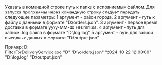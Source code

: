 Указать в командной строке путь к папке с исполниемым файлом.
Для запуска программы через командную строку следует передать следующие параметры:
1 аргумент - район города.
2 аргумент - путь к файлу с данными в формате "D:\orders.json".
3 аргумент - первое время доставки в формате yyyy-MM-dd HH:mm:ss.
4 аргумент - путь для записи .log файла в формате "D:\log.log".
5 аргумент - путь для записи выходных данных в формате "D:\output.json".

Пример:
D:\
FilterForDeliveryService.exe "D" "D:\orders.json" "2024-10-22 12:00:00" "D:\log.log" "D:\output.json"
